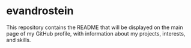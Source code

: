 # evandrostein
This repository contains the README that will be displayed on the main page of my GitHub profile, with information about my projects, interests, and skills.
